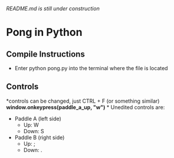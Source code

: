 *README.md is still under construction*
# Pong in Python

## Compile Instructions
* Enter python pong.py into the terminal where the file is located

## Controls
*controls can be changed, just CTRL + F (or something similar) **window.onkeypress(paddle_a_up, "w")** *
Unedited controls are:
* Paddle A (left side)
  * Up: W
  * Down: S
* Paddle B (right side)
  * Up: ;
  * Down: .

